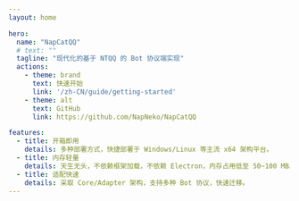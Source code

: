 ```yaml
---
layout: home

hero:
  name: "NapCatQQ"
  # text: ""
  tagline: "现代化的基于 NTQQ 的 Bot 协议端实现"
  actions:
    - theme: brand
      text: 快速开始
      link: '/zh-CN/guide/getting-started'
    - theme: alt
      text: GitHub
      link: https://github.com/NapNeko/NapCatQQ

features:
  - title: 开箱即用
    details: 多种部署方式，快捷部署于 Windows/Linux 等主流 x64 架构平台。
  - title: 内存轻量
    details: 天生无头，不依赖框架加载，不依赖 Electron，内存占用低至 50~100 MB。
  - title: 适配快速
    details: 采取 Core/Adapter 架构，支持多种 Bot 协议，快速迁移。
---
```


